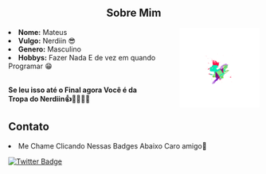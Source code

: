 

<h2 align="center">Sobre Mim </h2>
<img height=160 src="1630601275715.png" align="right">
<li>
<b>Nome:</b> Mateus </li>
<li>
<b>Vulgo:</b> Nerdiin 😎
</li>


<li>
<b>Genero:</b> Masculino
</li>
<li>
<b>Hobbys:</b> Fazer Nada E de vez em quando Programar 😁
</li>
<br>
<p><b>     Se leu isso até o Final agora Você é da  <br>
                  Tropa do Nerdiin👍🙏🐒🐒🐒</b>



## Contato 

<li>
Me Chame Clicando Nessas Badges Abaixo Caro amigo🙏
</li>


[![Twitter Badge](https://img.shields.io/badge/-Twitter-1ca0f1?style=flat-square&labelColor=1ca0f1&logo=twitter&logoColor=white&link=https://twitter.com/nerdiin1)](https://twitter.com/nerdiin1)









 
